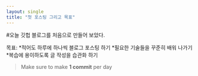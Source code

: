 ```yaml
---
layout: single
title: "첫 포스팅 그리고 목표"
---
```


#오늘 깃헙 블로그를 처음으로 만들어 보았다.

목표:
*적어도 하루에 하나씩 블로그 포스팅 하기
*필요한 기술들을 꾸준히 배워 나가기
*복습에 용이하도록 글 작성을 습관화 하기

>Make sure to make **1 commit** per day
